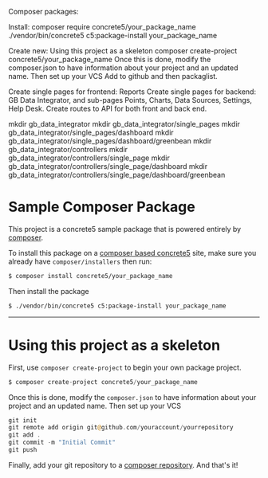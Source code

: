 Composer packages:

Install:
composer require concrete5/your_package_name
./vendor/bin/concrete5 c5:package-install your_package_name

Create new:
Using this project as a skeleton
composer create-project concrete5/your_package_name
Once this is done, modify the composer.json to have information about your project and an updated name. Then set up your VCS
Add to github and then packaglist.


Create single pages for frontend: Reports
Create single pages for backend: GB Data Integrator, and sub-pages Points, Charts, Data Sources, Settings, Help Desk.
Create routes to API for both front and back end.


mkdir gb_data_integrator
mkdir gb_data_integrator/single_pages
mkdir gb_data_integrator/single_pages/dashboard
mkdir gb_data_integrator/single_pages/dashboard/greenbean
mkdir gb_data_integrator/controllers
mkdir gb_data_integrator/controllers/single_page
mkdir gb_data_integrator/controllers/single_page/dashboard
mkdir gb_data_integrator/controllers/single_page/dashboard/greenbean




# Sample Composer Package
This project is a concrete5 sample package that is powered entirely by [composer](https://getcomposer.org).

To install this package on a [composer based concrete5](https://github.com/concrete5/composer) site, make sure you already have `composer/installers` then run:

```sh
$ composer install concrete5/your_package_name
```

Then install the package

```sh
$ ./vendor/bin/concrete5 c5:package-install your_package_name
```


----

# Using this project as a skeleton

First, use `composer create-project` to begin your own package project.

```php
$ composer create-project concrete5/your_package_name
```

Once this is done, modify the `composer.json` to have information about your project and an updated name.
Then set up your VCS

```php
git init
git remote add origin git@github.com/youraccount/yourrepository
git add .
git commit -m "Initial Commit"
git push
```

Finally, add your git repository to a [composer repository](https://packagist.org/). And that's it!

